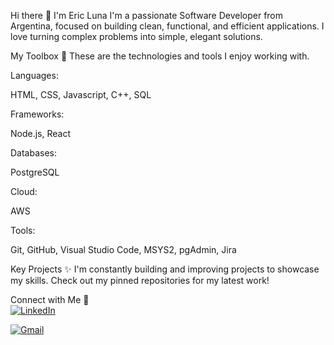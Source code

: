 Hi there 👋 I'm Eric Luna
I'm a passionate Software Developer from Argentina, focused on building clean, functional, and efficient applications. I love turning complex problems into simple, elegant solutions.

My Toolbox 🚀
These are the technologies and tools I enjoy working with.

Languages:

HTML, CSS, Javascript, C++, SQL

Frameworks:

Node.js, React

Databases:

PostgreSQL

Cloud: 

AWS

Tools:

Git, GitHub, Visual Studio Code, MSYS2, pgAdmin, Jira

Key Projects ✨
I'm constantly building and improving projects to showcase my skills. Check out my pinned repositories for my latest work!

Connect with Me 💬  
<a href="https://www.linkedin.com/in/ericluna-dev/" target="_blank">
  <img alt="LinkedIn" src="https://img.shields.io/badge/LinkedIn-0077B5?style=for-the-badge&logo=linkedin&logoColor=white" />
</a>

<a href="mailto:ericlunaseven@gmail.com" target="_blank">
  <img alt="Gmail" src="https://img.shields.io/badge/Gmail-D14836?style=for-the-badge&logo=gmail&logoColor=white" />
</a>
